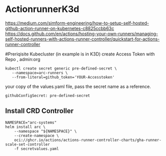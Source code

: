 # ActionrunnerK3d
https://medium.com/simform-engineering/how-to-setup-self-hosted-github-action-runner-on-kubernetes-c8825ccbb63c
https://docs.github.com/en/actions/hosting-your-own-runners/managing-self-hosted-runners-with-actions-runner-controller/quickstart-for-actions-runner-controller

#Preriqisite
Kubecluster (in example is in K3D)
create Access Token with Repo , admin:org


```
kubectl create secret generic pre-defined-secret \
   --namespace=arc-runners \
   --from-literal=github_token='YOUR-Accesstoken'
```
your copy of the values.yaml file, pass the secret name as a reference.
```
githubConfigSecret: pre-defined-secret
```

## Install CRD Controller
```
NAMESPACE="arc-systems"
helm install arc \
    --namespace "${NAMESPACE}" \
    --create-namespace \
    oci://ghcr.io/actions/actions-runner-controller-charts/gha-runner-scale-set-controller
    -f secretvalues.yaml
```
